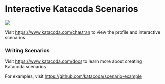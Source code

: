 # Interactive Katacoda Scenarios

[![](http://shields.katacoda.com/katacoda/chautran/count.svg)](https://www.katacoda.com/chautran "Get your profile on Katacoda.com")

Visit https://www.katacoda.com/chautran to view the profile and interactive scenarios

### Writing Scenarios
Visit https://www.katacoda.com/docs to learn more about creating Katacoda scenarios

For examples, visit https://github.com/katacoda/scenario-example
